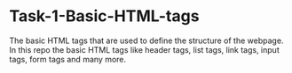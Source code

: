 # Task-1-Basic-HTML-tags
The basic HTML tags that are used to define the structure of the webpage.
In this repo the basic HTML tags like header tags, list tags, link tags, input tags, form tags and many more.
